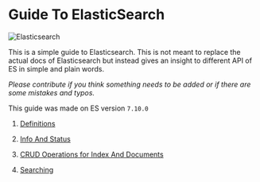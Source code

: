 #
#
# Guide To ElasticSearch

![Elasticsearch](https://upload.wikimedia.org/wikipedia/commons/f/f4/Elasticsearch_logo.svg)

This is a simple guide to Elasticsearch. This is not meant to replace the actual docs of Elasticsearch but instead gives an insight to different API of ES in simple and plain words.

*Please contribute if you think something needs to be added or if there are some mistakes and typos.*

This guide was made on ES version ```7.10.0```

1. [Definitions](definition.md)

2. [Info And Status](definition.md)

3. [CRUD Operations for Index And Documents](crud_index_and_documents.md)

4. [Searching](search.md)